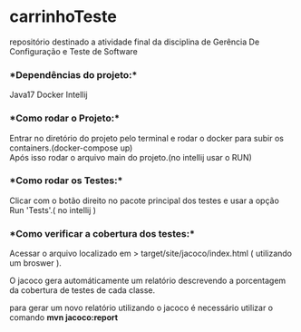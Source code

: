 <h1>carrinhoTeste</h1>

repositório destinado a atividade final da disciplina de Gerência De Configuração e Teste de Software

<h3>*Dependências do projeto:* </h4>
Java17   
Docker  
Intellij

<h3>*Como rodar o Projeto:* </h4>

Entrar no diretório do projeto pelo terminal e rodar o docker para subir os containers.(docker-compose up)   
Após isso rodar o arquivo main do projeto.(no intellij usar o RUN)

<h3>*Como rodar os Testes:* </h4>
Clicar com o botão direito no pacote principal dos testes e usar a opção Run 'Tests'.( no intellij )

<h3>*Como verificar a cobertura dos testes:*</h3>

Acessar o arquivo localizado em > target/site/jacoco/index.html ( utilizando um broswer ).

O jacoco gera automáticamente um relatório descrevendo a porcentagem da cobertura de testes de cada classe.

para gerar um novo relatório utilizando o jacoco é necessário utilizar o comando **mvn jacoco:report**